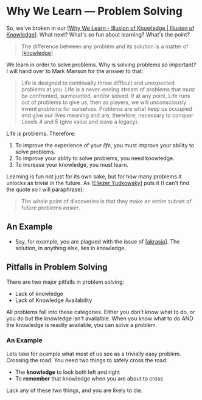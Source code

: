 # Why We Learn — Problem Solving

So, we've broken in our [[Why We Learn - Illusion of Knowledge | Illusion of Knowledge]]. What next? What's so fun about learning? What's the point?

> The difference between any problem and its solution is a matter of [[knowledge]]

We learn in order to solve problems. Why is solving problems so important? I will hand over to Mark Manson for the answer to that: 

> Life is designed to continually throw difficult and unexpected problems at you. Life is a never-ending stream of problems that must be confronted, surmounted, and/or solved. If at any point, Life runs out of problems to give us, then as players, we will unconsciously invent problems for ourselves. Problems are what keep us occupied and give our lives meaning and are, therefore, necessary to conquer Levels 4 and 5 (give value and leave a legacy).

Life *is* problems. Therefore:

1. To improve the experience of your *life*, you must improve your ability to solve problems. 
2. To improve your ablity to solve problems, you need knowledge.
3. To increase your knowledge, you must learn.

Learning is fun not just for its own sake, but for how many problems it unlocks as trivial in the future. As [[Eliezer Yudkowsky]] puts it (I can't find the quote so I will paraphrase):

> The whole point of discoveries is that they make an entire subset of future problems *easier*.

## An Example
- Say, for example, you are plagued with the issue of [[akrasia]]. The solution, in anything else, lies in knowledge.

## Pitfalls in Problem Solving
There are two major pitfalls in problem solving:

- Lack of knowledge
- Lack of Knowledge Availability

All problems fall into these categories. Either you don't know what to do, or you do but the knowledge isn't availalble. When you know what to do AND the knowledge is readily available, you can solve a problem.

### An Example
Lets take for example what most of us see as a trivially easy problem. Crossing the road. You need two things to safely cross the road:

- The **knowledge** to look both left and right
- To **remember** that knowledge when you are about to cross

Lack any of these two things, and you are likely to die.










[//begin]: # "Autogenerated link references for markdown compatibility"
[Why We Learn - Illusion of Knowledge | Illusion of Knowledge]: why-we-learn---illusion-of-knowledge--illusion-of-knowledge "Why We Learn   Illusion of Knowledge | Illusion of Knowledge"
[knowledge]: knowledge "Knowledge"
[Eliezer Yudkowsky]: eliezer-yudkowsky "Eliezer Yudkowsky"
[akrasia]: akrasia "Akrasia"
[//end]: # "Autogenerated link references"